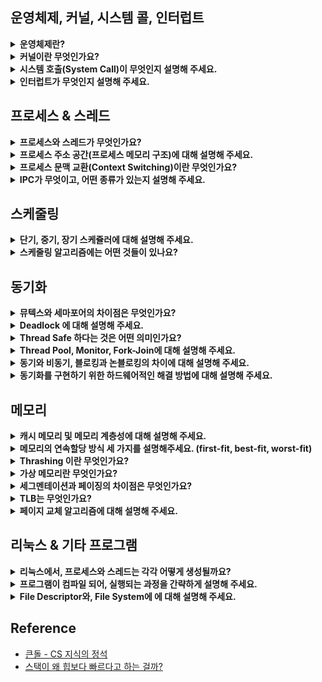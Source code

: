 <!--
<details>
  <summary><b></b></summary>

  ---
  
  <details>
    <summary></summary>
  </details>

  ---
</details>
-->

## 운영체제, 커널, 시스템 콜, 인터럽트

<details>
  <summary><b>운영체제란?</b></summary>

  - 사용자에게 편리한 인터페이스 환경을 제공하고 컴퓨터 시스템의 자원을 효율적으로 관리하는 일종의 소프트웨어입니다.
  - 예를 들어, 관리자 역할을 하는 운영체제의 커널이 프로그램을 메모리에 올려 프로세스로 만들면 일꾼인 CPU가 이를 처리합니다.

  - 정리
    - 운영체제 : HW, SW를 관리하는 일꾼
      - Driver : HW를 제어하기 위한 SW
    - 컴퓨터 : CPU, 메모리 등으로 이루어진 컴퓨터
      - CPU : 인터럽트에 의해 메모리에 존재하는 명령어를 해석해 실행하는 일꾼
      - DMA 컨트롤러 : CPU의 일을 보조하는 일꾼. 즉 CPU의 일을 부담해 CPU의 부하를 막아준다.
      - 메모리(RAM) : CPU가 일하는 작업장. 즉 데이터, 상태, 명령어 등을 기록하는 장치이다.
    - 디바이스 컨트롤러 : 컴퓨터와 연결된 I/O 디바이스들의 작은 CPU
      - I/O 요청 : I/O 함수. 예를 들어, DB, File 접근 등에 관한 일
      - 로컬 버퍼 : 디바이스에 달려있는 작은 메모리
  ---

  <details>
    <summary>운영체제가 왜 필요할까요?</summary>

    - 컴퓨터 자원을 보호하기 위해 필요합니다.
      - 사용자가 자원에 직접적으로 접근하는 것을 막음으로써 보호합니다.
      - 운영체제를 통해 자원을 관리하고 접근합니다.
    - 기능 추가 및 성능 향상을 위해 필요합니다.
      - 운영체제가 있으면 다양한 응용 프로그램을 사용할 수 있습니다.
      - 운영체제로 성능 향상을 위해 새로운 기능을 쉽게 추가할 수 습니다.
    - 편리한 인터페이스 환경을 제공받기 위해 필요합니다.
    - 사용 규칙의 역할을 수행하기 위해 필요합니다.
      - 컴퓨터가 발전하면서 여러 작업을 동시에 할 수 있는 컴퓨팅 환경이 조성되어 사용 규칙이 필요해졌습니다.
  </details>  
  <details>
    <summary>운영체제의 역할이 무엇인가요?</summary>

    - 자원 관리 : 효율성
      - 여러 응용 프로그램이 자원을 요청하면 적절한 순서로 배분하고 회수하여 자원을 효율적으로 관리합니다.
      - 예시
        - 리소스 관리
        - I/O 시스템 관리
        - CPU 관리) 스레드에 CPU를 시분할로 할당합니다.
        - 메모리 관리) 모든 프로세스들은 공평하게 메모리를 할당 받아야 합니다.
    - 자원 보호 : 안정성
      - 사용자 및 응용 프로그램이 CPU, 메모리 등에 대해 직접 접근하는 것을 막습니다.
    - HW 인터페이스 제공 : 확장성
      - 마우스, 키보드 등을 복잡한 과정없이 사용할 수 있도록 합니다.
    - SW 인터페이스 제공 : 편리성
      - OS를 편리하게 사용하기 위해 제공됩니다.
      - Ex) Window GUI 등
  </details>
  <details>
    <summary>운영체제 종류는 무엇이 있을까요?</summary>

    - 운영체제는 앞단에 어떤 인터페이스를 두냐에 따라 GUI, CUI로 나뉠 수 있습니다.

    - GUI (Graphical User Interface)
      - 그래픽을 사용하여 컴퓨터와 상호 작용하는 인터페이스입니다.
      - 즉, 사용자가 전자 장치와 상호 작용할 수 있도록 하는 사용자 인터페이스의 한 형태입니다.
      - 단순 명령어 창이 아닌 아이콘을 마우스로 클릭하는 등의 단순한 동작으로 컴퓨터와 상호 작용할 수 있도록 해줍니다.
      - Ex) windowOS, macOS 등의 현대의 OS
    - CUI (Character Use Interface)
      - 사용자가 키보드만을 사용하여 문자를 기반으로 컴퓨터와 상호 작용하는 인터페이스입니다.
      - 즉, 그래픽이 아닌 명령어로 처리하는 인터페이스입니다.
      - Ex) MS-DOS (1994년 단종), chatGPT도 CUI라 할 수 있습니다.
  </details>

  ---
</details>
  
<details>
  <summary><b>커널이란 무엇인가요?</b></summary>

  - 운영체제의 핵심 부분이자 시스템 콜 인터페이스를 제공합니다.
  - 예를 들어, 보안, 메모리, 프로세스, 파일 시스템, I/O 디바이스, I/O 요청 관리 등 운영체제의 중추적인 역할을 합니다.

  ---

  <details>
    <summary>커널의 역할은 무엇이 있을까요?</summary>

    - OS의 역할은 OS의 커널이 담당합니다. 즉, OS 역할이 커널 역할이라 할 수 있습니다.
      - CPU 스케줄링 및 프로세스 관리 : CPU를 어떤 프로세스 할당할 지, 혹은 프로세스 생성/삭제/자원 할당/반환을 관리합니다.
      - 메모리 관리 : 한정된 메모리를 어떤 프로세스에 얼만큼 할당할 지 관리합니다.
      - 디스크 파일 관리 : 디스크 파일을 어떤 방법으로 보관할 지 관리합니다.
      - I/O 디바이스 관리 : 마우스, 키보드 등과 같은 I/O 디바이스들과 컴퓨터 간에 데이터를 주고 받는 것을 관리합니다.
  </details>
  <details>
    <summary>커널 함수란?</summary>

    - 커널 내부에 있는 여러 함수들을 뜻하는 것으로 네이티브 함수를 말합니다.
    - 이 커널 함수들은 System Call(호출)을 통해 사용자 프로그램이 커널 함수를 호출할 수 있습니다. 
    - 예를 들어, 프로세스를 종료하는 kill() 함수를 호출 시, 시스템 콜을 거쳐 커널 함수가 호출되고 프로세스가 종료됩니다.
    - 이처럼, 커널 함수는 운영 체제의 안정성과 기능에 큰 영향을 미칩니다.
  </details>
  <details>
    <summary>커널 유형은 무엇이 있을까요?</summary>

    - 단일형 구조 커널(모놀리식)
      - 초창기 OS 구조로 기능들이 단일의 모듈로 구성되어 있습니다.
      - 즉, 모든 시스템 서비스를 하나의 큰 프로세스 내에서 실행합니다.
      - Ex) MS-DOS, VMS, 초기 UNIX
      - 장점
        - 모듈 간의 통신 비용이 줄어 효율적인 운영이 가능합니다.
      - 단점
        - 버그나 오류를 처리하기 어렵습니다.
        - 기능 간 상호 의존성이 높아 작은 결함이 시스템 전체로 확산될 수 있습니다.
        - 수정이 어려워 이식성이 낮습니다.
        - 현대의 OS는 크고 복잡해 단일형으로 구현하기 어렵습니다.
    - 계층형 구조 커널
      - 단일형 구조 커널의 발전된 형태로 비슷한 기능의 모듈을 하나의 계층으로 묶어 계층 간의 통신을 통해 OS를 구현한 커널입니다.
      - 장점
        - 버그나 오류가 생길 경우 해당 계층만 수정하면 되기 때문에, 디버깅이 쉽습니다.
        - Window를 비롯한 현대 OS는 이 구조로 구현되어 있습니다.
    - 마이크로 구조 커널
      - 계층형 구조의 접근 방식과 반대로 개발된 커널로 가장 기본적인 기능만 제공합니다.
      - 즉, 최소한의 기능만을 제공하며 대부분 서비스가 사용자 영역에 구현되어 있으며, 
        각 모듈 간의 정보 교환은 프로세스 간 통신을 통해 이루어집니다.
      - 장점
        - 각 모듈이 독립적으로 작동하기 때문에, 하나의 모듈에 문제가 있어도 전체 OS가 멈추지 않습니다.
        - 커널이 가벼워 CPU 용량이 작은 시스템에도 적용이 가능합니다.
  </details> 
  
  ---
</details>
<details>
  <summary><b>시스템 호출(System Call)이 무엇인지 설명해 주세요.</b></summary>

  - 시스템 콜은 OS가 커널에 접근하기 위한 인터페이스입니다.
  - 예를 들어, 사용자 프로그램이 OS의 서비스를 받기 위해 커널 함수를 호출할 때, 시스템 콜을 거쳐 호출하도록 설계되어 있습니다.
    - 시스템 콜은 커널 영역의 기능을 사용자 모드가 사용 가능하게 해줍니다.
    - 프로세스가 하드웨어에 접근해서 필요한 기능을 할 수 있게 해줍니다.
    - Ex) 프로세스 관리(생성/삭제 등), 파일 관리, 디바이스 관리, 시간/날짜 관련 시스템, 프로세스 간 통신 등을 위해 시스템 콜을 거쳐 커널 함수 호출
  - 즉, OS는 다양한 서비스들을 수행하기 위해 하드웨어를 직접 관리하고 응용 프로그램은 OS가 제공하는 인터페이스인 시스템 콜을 통해서만 자원을 사용할 수 있습니다.
  
  ---

  <details>
    <summary>우리가 사용하는 시스템 콜의 예시를 들어주세요. </summary>
    
    - 'open', 'close' : 파일을 열거나 닫는 시스템 콜입니다.
    - 'fork', 'exit' : 프로세스를 생성하거나 종료하는 시스템 콜입니다.
    - 'malloc', 'free' : 메모리를 할당하거나 해제하는 시스템 콜입니다.
  </details> 
  <details>
    <summary>시스템 콜의 장점은 ?</summary>

    - 유저 프로그램이 복잡한 파일 시스템, 프로세스 관리 등의 내부 동작을 몰라도 됩니다.
      - 시스템 콜은 하나의 추상화 계층이기 때문에, 네트워크 통신이나, DB와 같은 낮은 단계의 영역 처리에 대한 부분을 많이 신경쓰지 않고 프로그램을 구현할 수 있습니다.
      - 즉, 유저 프로그램은 시스템 콜을 기반으로 커널과 분리 됩니다.
    - 운영체제의 관리 하에 프로그램이 운영되므로 시스템의 안정성과 보안이 강화됩니다.
      - 예를 들어, 공격자가 만든 카메라 앱 프로그램이 아무런 제약 없이 접근 가능할 때, 카메라에 관련한 메모리 등이 오염되어 의도와는 상관없이 사생활이 노출될 수 있습니다.
      - 반면, 시스템 콜은 유저 모드에서 시스템 콜로만 커널 모드에 진입할 수 있는 단 하나의 통로를 만들었기 때문에, 컴퓨터 자원에 대한 직접적인 접근을 차단하여 보호할 수 있습니다.
  </details> 
  <details>
    <summary>시스템 콜이, 운영체제에서 어떤 과정으로 실행되는지 설명해 주세요. </summary>

    1. 사용자 프로세스가 시스템 콜을 호출하면, trap이 걸리면서 mode bit 값이 1에서 0으로 바뀝니다. 즉, 유저모드에서 커널모드가 됩니다.
    2. 이때, 커널은 내부적으로 시스템 콜을 구분하기 위해 기능별로 고유 번호를 할당하고 해당 번호에 제어 루틴의 정의하고 있기 때문에,
       커널은 요청받은 시스템 콜에 대응하는 고유 번호를 확인하고 그에 맞는 서비스 루틴을 호출합니다.
    3. 작업 완료 후 다시 사용자 모드로 전환됩니다. 즉, mode bit도 0에서 1로 바뀝니다.
  </details>  
  <details>
    <summary>운영체제의 Dual Mode에 대해 설명해 주세요.</summary>
  
    - 시스템 콜이 작동될 때 `mode bit`를 참고해서 유저 모드와 커널 모드를 구분하는 것을 말합니다. 이때, mode bit는 1 또는 0을 가지는 플래그 변수입니다.
      - 유저 모드(mode bit 1) : 유저가 접근할 수 있는 영역을 제한적으로 둬서 컴퓨터 자원에 함수로 침범하지 못하는 모드입니다.
      - 커널 모드(mode bit 0) : 모든 컴퓨터 자원에 접근할 수 있는 모드입니다.  
  </details> 
  <details>
    <summary>왜 유저모드와 커널모드를 구분해는 이유가 무엇일까요?</summary>

    - 시스템을 보호하기 위해 구분합니다. 즉, 의도치 않거나 악의적으로 호출을 막아 시스템 내부 데이터를 보호하기 위해 구분합니다.
  </details>  
  <details>
    <summary>서로 다른 시스템 콜을 어떻게 구분할 수 있을까요? (답변 미작성)</summary>
  </details>  

  ---
</details>

<details>
  <summary><b>인터럽트가 무엇인지 설명해 주세요.</b></summary>

  - 인터럽트는 프로그램 실행 도중에 예기치 않은 상황이나 급한 작업이 발생할 경우, <br/>
    현재 실행 중인 작업을 일시 중단 후, 발생된 상황을 우선처리한 후 실행 중이던 작업으로 복귀해 계속 처리하는 것을 말합니다.
  - 즉, 현재 실행 중인 작업을 즉시 중단하고 발생한 상황에 대한 우선처리가 필요함을 CPU에 알리는 것입니다.

  ---

  <details>
    <summary>인터럽트가 왜 필요할까요?</summary>

    - 대부분의 컴퓨터는 한 개의 CPU를 사용하므로 한 순간에는 하나의 일 밖에 처리할 수 없습니다.
    - 때문에, 어떤 일을 처리하는 도중 우선 순위가 급한 일을 처리할 필요가 있을 때, 대처하기 위해 필요합니다.
  </details>
  <details>
    <summary>트랩(Trap)이란?</summary>

    - 트랩은 SW 인터럽트를 말합니다. 
      - HW/SW 인터럽트가 아닌 외부/내부 인터럽트로 보는 경우도 있는데, 이때는 내부 인터럽트가 트랩입니다.
      - SW 인터럽트는 비자발적 Exception과 자발적인 System Call로 나뉩니다.
        - Exception(비자발적, 동기적 인터럽트) : 오버플로, 언더플로, I/O 장치에 의한 인터럽트, 0으로 나눗셈한 경우 등
        - System Call(자발적) : 프로그램이 커널 함수를 호출하는 경우              
  </details>
  <details>
    <summary>인터럽트 핸들러 함수(ISR; Interrupt Service Routine)란?</summary>

    - 인터럽트 발생 시, 이를 핸들링하기 위함 함수를 말합니다.
    - 이는 리눅스에서 `request_irq()`를 통해 인터럽트 핸들러 함수로 등록할 수 있습니다.
  </details>
  <details>
    <summary>인터럽트는 어떻게 처리하나요?</summary>

    1. CPU가 메모리에 있는 명령어를 순차적으로 실행하다가, 중간에 HW 혹은 SW 이벤트에 의해 인터럽트 요청 시, CPU가 현재 실행 중인 프로세스를 중단하고 PCB에 해당 작업 상태를 저장합니다.
    2. Interrupt Vector로 점프 후 이를 참조해 ISR(Intterrupt Handler) 주소 값을 찾아 이동 후 ISR을 수행해 특정 명령어를 실행합니다.
    3. 이후 인터럽트 서비스 완료 후 상태 복구 명령어가 실행되어 저장해둔 PCB 등을 복원하고 CPU는 다시 메모리에 있는 명령어를 순차적으로 실행합니다.
       이때, 이전에 실행 중이던 프로그램이 실행될 수도 있지만, Ready Queue의 가장 앞에 있던 프로그램이 다시 올라갈 수도 있습니다.
      
    - PCB(Process Control Block) : 수행 중이던 PC, 메모리 주소, 레지스터, HW 상태 등이 저장됩니다.
    - PC(Program Counter) : 다음에 실행할 명령어의 주소
    - Interrupt Vector : 인터럽트 유발한 장치를 위한 ISR의 주소 배열. 즉, 인터럽트 핸들러 함수가 모여 있는 곳.
    - ISR(Interrupt Handler Function) : 해당 인터럽트를 처리하기 위한 코드 집합. 즉, 인터럽트를 핸들링하기 위한 함수
      - 만약, ISR을 수행할 때, 우선순위가 더 높은 인터럽트 발생 시, 재귀적으로 과정을 수행합니다.
      - ISR 내에서는 다른 인터럽트가 발생하지 않도록 인터럽트 플래그를 사용해 중첩된 인터럽트를 방지합니다.
    - Context : 프로세스와 관련된 정보의 집합
      - CPU Register Context : CPU(프로세서) 내부에 위치
      - Code & Data, Stack, PCB : 메모리에 위치.
  </details>  
  <details>
    <summary>Polling 방식에 대해 설명해 주세요.</summary>
    
    - 폴링은 특정 주기를 갖고 해당 주기마다 처리를 위한 시그널이 들어왔는지 체크합니다.
      따라서 커널과 같은 인터럽트 핸들러가 필요하지 않습니다.
    - 단, 시스템 리소스를 많이 소비하기 때문에 구현 시, 시스템의 성능 저하 원인이 되기도 합니다.
      따라서 오늘날의 다양한 프로세스를 처리하기에는 적합하지 않습니다.

    - 인터럽트
      - CPU가 아닌 주변의 I/O 장치가 대신 I/O 해주는 방식입니다.
        때문에 데이터의 I/O 이루어지는 동안 CPU는 다른 작업을 할 수 있습니다.
      - CPU의 작업과 저장장치의 데이터 이동을 독립적으로 운영할 수 있어서 시스템 효율을 높입니다.
      - 현대 운영체제는 인터럽트 기반의 시스템을 사용합니다.
  </details>  
  <details>
    <summary>HW / SW 인터럽트에 대해 설명해 주세요.</summary>

    - 안터럽트에는 HW 인터럽트와 SW 인터럽트가 있고 SW 인터럽트는 비자발적인 예외와 자발적인 System Call로 나뉩니다.

     - HW 인터럽트 (=외부 인터럽트)
       - 일반적으로 하드웨어에서 발생하는 인터럽트를 말합니다.
       - Ex) 전원의 이상, CPU의 기능, 기계의 착오, 마우스/키보드 동작, I/O 디바이스의 데이터 전송 등
     - SW 인터럽트 (=내부 인터럽트, Trap)
       - 프로그램 내부에서 발생하는 것을 말합니다.
       - 프로세스 오류/종료/시작 등을 기반으로 프로세스에서 발생하는 인터럽트를 말합니다.
       - HW 인터럽트보다 우선순위가 높습니다.
       - Ex) 잘못된 명령, 잘못된 데이터 사용 등
  </details>
  <details>
    <summary>외부 / 내부 인터럽트에 대해 설명해 주세요.</summary>
    
    - 외부 인터럽트 (=HW 인터럽트)
      - 전원 이상 인터럽트 : 정전 발생 혹은 파워에 이상 발생
      - 기계 착오 인터럽트 : CPU에 문제 발생
      - 외부 신호 인터럽트
        - `타이어에 의한 인터럽트`로 CPU 스케줄링으로 Time Sharing(시분할) 방식의 Preemptive(선점적) 스케줄링을 
          선택할 수 있는데, 여기서 자원이 할당된 시간이 다 끝난 경우 해당 프로세스를 중단해야 합니다. (Context Switching)
        - 키보드로 인터럽트 키를 누르는 경우입니다. (Crtl + Alt + Delete)
        - 외부 장치로부터 인터럽트 요청이 오는 경우가 있습니다,
      - I/O 인터럽트
        - I/O 장치가 데이터 전송을 요구하거나 전송이 끝나 다음 동작이 수행되어야 할 경우
        - I/O 데이터에 이상이 있는 경우
    - 내부 인터럽트 (=SW 인터럽트, 프로그램 검사 인터럽트, Trap)
      - 잘못된 명령이나 잘못된 데이터를 사용할 때 발생합니다.
      - Division By Zero
      - 오버플로우 / 언더플로우
      - 기타 프로그램 Exception  
  </details>
  <details>
    <summary>동시에 두 개 이상의 인터럽트가 발생하면, 어떻게 처리해야 하나요?</summary>

    - 운영체제에서 사용되는 인터럽트 처리 메커니즘에 따라 정확한 동작이 달라질 수 있지만 주로 아래와 같이 동작합니다.
      - 인터럽트 우선순위 할당 : 가장 높은 우선순위를 가진 인터럽트를 처리합니다.
      - 인터럽트 마스킹 : 인터럽트 처리 중 다른 인터럽트를 일시적으로 비활성화하여 우선순위를 선점하지 못하도록 방지할 수 있습니다.
      - 인터럽트 큐, 버터 : 받은 순서대로 대기 중인 인터럽트를 처리하고 처리 순서를 관리합니다.
  </details>

  ---
</details>
  
## 프로세스 & 스레드

<details>
  <summary><b>프로세스와 스레드가 무엇인가요?</b></summary>

  - 프로세스
    - 컴퓨터의 메모리에 올라가 실행 중인 프로그램을 의미합니다.
    - 즉, 프로그램이 메모리에 올라가면 프로세스가 되는 인스턴스화가 일어나고 이후 OS의 CPU 스케줄링에 따라 CPU가 프로세스를 실행합니다.
  - 스레드
    - 스레드는 프로세스 내 작업의 실행 흐름 단위입니다. 즉, 프로세스의 실행 가능한 가장 작은 단위입니다.
    - 즉, 프로세스는 여러 스레드를 가질 수 있습니다.
  
  ---

  <details>
    <summary>프로그램과 프로세스, 스레드의 차이에 대해 설명해 주세요.</summary>

    - 프로세스
      - 각 프로세스는 OS로부터 필요한 자원을 할당 받습니다.
      - 각 프로세스는 독립적으로 Code/Text, Data, Stack, Heap 영역을 관리합니다.
      - 독립적으로 관리하기 때문에, 동기화 문제 등은 발생하지 않지만, 다른 프로세스의 자원에 접근하기 위해 프로세스간 통신(IPC)을 사용해야 합니다.
    - 스레드
      - 각 스레드는 프로세스가 할당받는 자원을 이용합니다.
      - 각 스레드는 Code/Text, Data, Heap 영역을 공유하고 Stack 영역만 독립적으로 관리합니다.
      - 각 스레드는 메모리를 공유하지만, 이로 인해 동기화, 데드락 등의 문제가 발생할 수 있습니다.
  </details> 
  <details>
    <summary>PCB(Process Control Block)가 무엇인가요?</summary>

    - CPU가 프로세스를 실행할 때 필요한 중요 정보들을 보관하는 자료구조입니다. 즉, 프로세스에 대한 메타데이터를 저장하는 블록입니다.
    - 모든 프로세스는 고유한 PCB를 갖는데, 프로세스 생성 시 PCB도 함께 생성되고 프로세스 완료 시, PCB도 함께 삭제됩니다.

  </details>
  <details>
    <summary>그렇다면, 스레드는 PCB를 갖고 있을까요?</summary>

    - 스레드는 프로세스 내부에 있으므로 PCB를 가지지 않고 TCB를 가집니다.
  </details> 
  <details>
    <summary>프로세스 상태에 대해 설명해주세요.</summary>

    - Create/New (생성 상태)
      - 프로세스가 생성된 상태를 의미합니다.
      - 이때, 프로세스를 생성하기 위한 여러 작업(Ex: PCB 생성)과 장기 스케줄러 승인 등의 과정을 밟습니다.
      - Ex) `fork()`, `exec()`
    - Ready (대기 상태)
      - 생성된 프로세스가 CPU 스케줄러로부터 CPU 소유권을 얻을 때까지 대기하는 상태입니다.
      - CPU가 하나인 경우 컴퓨터는 한 번에 하나의 프로세스만 실행할 수 있어서 대기하는 상태입니다.
      - 실제로 CPU 자원을 어떤 프로세스에게 줄 지에 대한 알고리즘도 다양합니다. (Dispatch)
    - Ready Suspended (대기 중단 상태)
      - 메모리 부족으로 일시 중단된 상태입니다.
      - 즉, Ready Queue가 꽉찬 상태입니다.
    - Running (실행 상태)
      - 프로세스가 CPU를 얻어 실제 작업을 수행하는 상태입니다.
      - 즉, CPU 소유권을 얻고 메모리를 할당받아 수행 중인 상태로 `CPU Burst`가 일어났다고 합니다.
    - Wait/Blocked (중단 상태)
      - 어떤 이벤트가 발생한 후 프로세스가 중단된 상태입니다.
      - 이는 작업의 효율성을 위해 OS에 추가된 상태로 CPU가 주어져도 당장 작업을 수행할 수 없는 상태입니다.
      - 예를 들어, 프린트 인쇄 버튼으로 인한 I/O 요청 인터럽트가 발생한 경우가 있습니다. 
        즉, 실행 상태의 프로세스가 I/O을 요구한 경우입니다.
    - Blocked Suspended (일시 중단 상태)
      - 중단 상태에서 프로세스가 실행되려고 했는데, 또 다시 메모리 부족으로 일시 중단된 상태를 말합니다.
    - Terminated/Exit (완료 상태)
      - 프로세스가 작업을 마친 후 해당 프로세스에 대한 자원을 반납하고 PCB가 삭제되는 상태를 말합니다.
      - 종료는 자연스럽게 종료되는 상황도 있지만, 부모 프로세스가 자식 프로세스를 강제적으로 종료시켜 비자발적 종료되는 경우(Abort)도 있습니다. 
  </details>
  <details>
    <summary>PCB 구조에 대해 설명해주세요.</summary>

    - 프로세스 상태 : New, Ready, Running, Wait, Terminated 등
    - 프로세스 구분자 (PID) : 각 프로세스의 고유 식별 변호
    - 프로그램 카운터 (PC) : 다음에 실행될 명령어의 위치 값. 예를 들어, Context Switching을 할 때, 어디부터 다시 실행해야하는 지 알려줍니다.
    - 각종 레지스터 정보 : 레지스터 관련 정보로 이전 작업 결과물에 대한 정보
    - 메모리 관리 정보 : 프로세스가 어디 메모리에 올라와 있는지에 대한 정보
    - 프로세스 우선순위 : 프로세스 간 중요도 및 실행 순위
    - 프로세스 권한 : 컴퓨터 자원 또는 I/O 디바이스 권한 정보
    - CPU 스케줄링 정보 : CPU 스케줄러에 의한 중단 시간 등
    - 계정 정보 : 프로세스 실행에 사용된 CPU 사용량 및 실행 유저
    - I/O 상태 정보 : 프로세스에 할당된 I/O 디바이스 목록
  </details>
  
  ---
</details>
<details>
  <summary><b>프로세스 주소 공간(프로세스 메모리 구조)에 대해 설명해 주세요.</b></summary>

  - 실행 중인 각 프로세스에 할당된 메모리 공간을 의미하는 것으로 각각 고유한 주소 공간을 가집니다.
  - OS는 프로세스에 위에서부터 Stack, Heap, Data, Code/Text 영역으로 메모리를 할당합니다.
  - 반면, 스레드 같은 경우엔 프로세스 내에서 독립된 Stack 영역을 할당받고 나머지 영역은 공유합니다. <br/>
    때문에, Data 영역에 있는 자원인 공유 데이터는 동시에 여러 스레드가 접근할 수 있어서 동기화가 필요합니다.

  ---

  <details>
    <summary>프로세스의 각 영역을 설명해주세요.</summary>

    - Stack 영역
      - 지역 변수, 함수 호출 정보(Ex: 매개변수)가 저장되는 영역입니다.
      - 이 영역은 일반적으로 컴파일 시, 크기가 결정됩니다. 즉, 정적으로 결정됩니다.
      - 단, 함수가 함수를 호출하는 등의 경우에 따라 런타임 시에 크기가 결정되기도 합니다. 즉, 동적으로 결정되기도 합니다.
      - 예를 들어, 이곳은 함수가 호출될 때마다 호출될 때의 환경 등의 정보가 계속해서 저장됩니다.
      - 또한 재귀 함수가 호출된다고 했을 때, 새로운 Stack 프레임이 매번 사용되어 함수 내의 변수 집합이 다른 인스턴스 변수를 방해하지 않습니다.
    - Heap 영역
      - 동적 할당을 통해 생성된 변수나 객체가 저장되는 영역입니다.
      - 즉, 동적 할당 시 사용되며 런타임 시, 크기가 결정됩니다.
      - 이곳은 malloc(), free() 함수를 통해 관리할 수 있습니다.
    - Data 영역 (Data & BSS)
      - 전역 변수, 정적 변수가 저장되는 영역입니다.
      - 이 영역은 Data와 BSS 영역으로 정적 할당에 관한 부분을 담당합니다.
      - 즉, 정적인 특징을 갖는 프로그램이 종료되면 사라지는 변수들이 관리되는 영역입니다.
      - BSS : 초기화되지 않은 변수들이 0으로 초기화되어 저장되는 곳입니다.
      - Data : 0이 아닌 특정 값으로 할당된 변수들이 저장되는 곳입니다.
    - Code 영역 (Text 영역)
      - 프로그램 명령어가 저장되는 영역입니다.
      - 즉, 프로그램에 내장된 소스 코드가 관리되는 영역으로 정적입니다.
      - 이는 수정 불가능한 기계어로 저장됩니다.
  </details>
  <details>
    <summary>다음과 같이 공간을 분할하는 이유가 있을까요?</summary>

    - 결론 : 각 역할을 분배하고 필요에 따라 데이터를 공유하여 메모리 사용량을 줄이기 위함이라 생각합니다.
    
    - 스택 영역 분리 이유
      - LIFO(후입선출) 구조를 이용해 함수 호출과 지역변수 관리가 쉽도록 설계되어 빠른 호출과 반환 작업이 가능합니다.
      - 구조화된 형태와 고정된 할당 패턴은 메모리 조각화와 할당 관련 문제를 예방하는 데 도움됩니다.
      - 스택은 작고 메모리 엑세스 패턴이 예측 가능하기 때문에, 캐시에 저장해두고 쓰기 좋습니다.
        즉 스택에 저장된 데이터는 프로세서의 캐시에 더 자주 존재하므로 메모리 엑세스 시간이 더 빠릅니다.
    - 힙 영역 분리 이유
      - 한 번의 함수 호출 범위를 넘어 지속되어야 하는 경우 동적 수명을 갖는 데이터를 관리하기 위해 필요합니다.
      - 힙을 사용하면 데이터를 구조화되지 않은 방식으로 할당/해제할 수 있으므로 다양한 크기의 데이터 구조를 관리하는 데, 유연성을 제공합니다.
    - 코드/텍스트 영역 분리 이유
      - 같은 프로그램에선 모두 같은 내용이기 때문에, 따로 관리하여 공유합니다.
      - 기계어만 들어있기 때문에, 다른 영역과 분리하는게 당연하다고 생각합니다.
    - 스택 영역과 데이터 영역 분리 이유
      - 스택 구조의 특성과 전역변수의 활용성을 위해 분리되었다고 생각합니다.
      - 스택 영역은 함수의 흐름을 관리하지만, 데이터 영역은 전역 변수와 Static 변수를 관리합니다.
      - 또한 각 스레드는 독립된 Stack 영역을 갖지만 Data 영역은 공유합니다. 즉, 각 스레드가 동일한 Data 공유함으로써 메모리를 절약할 수 있습니다.
  </details> 
  <details>
    <summary>정적 할당과 동적할당에 대해 설명해주세요.</summary>

    - 정적 할당
      - 정적 할당은 컴파일 단계에서 메모리가 할당되는 것을 말합니다.
      - 보통 정적 할당은 Data 영역의 Data/BSS와 Code/Text 영역으로 나뉘어집니다.
    - 동적 할당
      - 동적 할당은 런타임 단계에서 메모리가 할당되는 것을 말합니다.
      - 보통 동적 할당은 Stack 영역과 Heap 영역으로 나뉘어집니다.
  </details>
  <details>
    <summary>초기화 하지 않은 변수들은 어디에 저장될까요?</summary>

    - 데이터 영역의 BSS 영역에 저장됩니다.
  </details> 
  <details>
    <summary>Stack과 Heap 영역 중 접근 속도가 더 빠른 공간은 어디일까요?</summary>

    - 접근 속도가 더 빠른 공간은 일반적으로 Stack 영역입니다.
    - 스택은 메모리 상에 연속적으로 배치되어 CPU 캐시의 지역성을 잘 활용할 수 있기 때문입니다.
    - 반면 힙은 메모리 블록들이 흩어져 있을 수 있어 단편화 문제가 발생하고 이는 메모리 관리에 추가적인 오버헤드가 발생합니다.
  </details> 
  <details>
    <summary>스택과 힙영역의 크기는 언제 결정되고 이 영역을 개발자가 아닌 사용자가 이 공간의 크기를 수정할 수 있나요?</summary>

    - 스택과 힙 영역의 크기는 런타임에 결정됩니다. 즉, 실행 중 동적으로 크기가 필요에 따라 변합니다.
    - 때문에, 프로그램 개발자가 아닌 사용자가 이 공간의 크기를 수정하는 것은 어렵다고 생각합니다.
  </details>  
  <details>
    <summary>"스택"영역과 "힙"영역은 정말 자료구조의 스택/힙과 연관이 있을까요?</summary>

    - 결론 : stack 둘 모두 push/pop이 일어나고 heap 메모리를 관리하기 때문에, 실제로 관련이 있다고 생각합니다.

    - 자료구조
      - Stack : 후입선출(LIFO) 원칙을 따르는 데이터 구조로 Push/Pop이 주요 작업입니다.
      - Heap : 트리와 유사한 구조로 구현되어 있고 삽입/삭제 등의 작업을 지원하며 메모리를 효율적으로 관리합니다.
    - 운영체제
      - Stack : 함수호출/지역 변수를 관리하는 영역으로 함수 호출 시, 새로운 스택 프레임에서 Push 되고 반환 시, Pop 됩니다. 
      - Heap : 동적 할당에 사용되는 메모리 영역을 의미하고 malloc(), new 등과 같은 명령어를 사용해 런타임에 메모리를 요청합니다.
  </details> 
  <details>
    <summary>Stack과 Heap의 크기는 매우 크다고 할 수 있을까요? (답변 미작성)</summary>
  </details> 
  
  ---
</details>

<details>
  <summary><b>프로세스 문맥 교환(Context Switching)이란 무엇인가요?</b></summary>

  - PCB를 기반으로 프로세스의 상태를 저장하고 다시 복원시키는 과정을 말합니다.
  - 즉, **PCB를 교환하는 과정**으로 한 프로세스에 할당된 시간이 끝나거나 프로세스가 종료되거나 인터럽트에 의해 발생합니다.
  - Ex) 할당 시간을 전부 사용한 Timeout, I/O 요청에 의한 시스템 콜 등등

  ---

  <details>
    <summary>많은 프로세스가 동시에 실행되는 것처럼 보이는 이유는 무엇일까요?</summary>

    - 싱글 코어 기준
      - 컴퓨터는 많은 프로그램을 동시에 실행되는 것처럼 보이지만, 사실 특정 시점에 실행되는 프로세스는 단 1개입니다.
      - 이는 프로세스들간에 컨텍스트 스위칭에 매우 빠르게 실행되어 동시에 실행되는 것처럼 보이는 것입니다.
    - 멀티 코어 기준
      - 현대 컴퓨터는 멀티 코어 CPU를 가지기 때문에, 특정 시점에 단 1개의 프로세스는 틀린말입니다.
  </details>
  <details>
    <summary>프로세스와 스레드는 컨텍스트 스위칭이 발생했을 때 어떤 차이가 있을까요?</summary>

    - 공통점
      - 모두 커널모드에서 실행되며 CPU의 레지스터 상태를 교체합니다.
    - 프로세스
      - 가상 메모리 주소 관련 처리를 추가로 수행합니다. 즉, MMU, TLB를 관리해야 합니다.
      - 따라서 프로세스에 맞는 Page Table을 교체하고 TLB을 완전히 비워주는 작업을 실행합니다.
    - 스레드
      - 스택 영역을 제외한 모든 영역들을 공유하기 때문에, 프로세스의 컨텍스트 스위칭에 비해 비용이 더 적고 시간도 더 적게 걸립니다.
  </details>
  <details>
    <summary>컨텍스트 스위칭은 언제 일어날까요?</summary>

    - 주어진 Time Slice(Time Quantum)을 다 사용했을 때, I/O 작업을 해야할 때, 다른 리소스를 기다려야 할 때, 인터럽트 등이 있습니다.
  </details>
  <details>
    <summary>Context Switching(문맥 교환) 시에는 어떤 일들이 일어나나요?</summary>

    - PCB에 현재 수행 중인 프로세스/스레드 상태를 저장하고 새로운 프로세스의 PCB를 불러옵니다.
  </details>
  <details>
    <summary>Context Switching(문맥 교환) 흐름을 알려주세요.</summary>

    1. 특정 프로세스가 실행하다가 인터럽트가 발생하여 CPU 자원 할당을 취소합니다.
    2. 현재까지 작업했던 내용을 PCB에 저장합니다.
    3. 다음으로 실행시킬 프로세스가 CPU 할당을 받고 새로운 PCB를 생성 혹은 불러와 작업을 시작합니다.
    4. 1과 3과정을 반복하다가 작업 완료 시, 완료된 프로세스의 PCB도 함께 삭제됩니다.
  </details>
  <details>
    <summary>A 프로세스에서 인터럽트 혹은 시스템 콜로 인해 유저모드에서 커널모드로 넘어간 뒤, 다시 A로 돌아온 경우도 컨텍스트 스위칭인가요?</summary>

    - 특정 프로세스에서 다시 해당 프로세스로 복귀한다면 이는 Context Switching이라 할 수 없습니다.
    - 즉, 서로 다른 프로세스여야 합니다.
  </details>
  <details>
    <summary>컨텍스트 스위칭이 발생할 때, 기존의 프로세스 정보는 커널스택에 어떠한 형식으로 저장되나요? (답변 미작성)</summary>
  </details>

  ---
</details>
<details>
  <summary><b>IPC가 무엇이고, 어떤 종류가 있는지 설명해 주세요.</b></summary>

  ---

  - IPC(Inter-Process Communication)의 Shared-Memory 기법은 프로세스 주소공간의 어디에 들어가고 그 이유는?
  - Shared Memory가 무엇이며, 사용할 때 유의해야 할 점에 대해 설명해 주세요.
  - 메시지 큐는 단방향이라고 할 수 있나요?

  ---
</details>

## 스케줄링

<details>
  <summary><b>단기, 중기, 장기 스케쥴러에 대해 설명해 주세요.</b></summary>

  ---

  - 현대 OS에는 단기, 중기, 장기 스케쥴러를 모두 사용하고 있나요?
  - 프로세스의 스케쥴링 상태에 대해 설명해 주세요.
  - preemptive/non-preemptive 에서 존재할 수 없는 상태가 있을까요?
  - Memory가 부족할 경우, Process는 어떠한 상태로 변화할까요?

  ---
</details>

<details>
  <summary><b>스케줄링 알고리즘에는 어떤 것들이 있나요?</b></summary>

  ---

  - RR을 사용할 때, Time Slice에 따른 trade-off를 설명해 주세요.
  - 싱글 스레드 CPU 에서 상시로 돌아가야 하는 프로세스가 있다면, 어떤 스케쥴링 알고리즘을 사용하는 것이 좋을까요? 또 왜 그럴까요?
  - 동시성과 병렬성의 차이에 대해 설명해 주세요.
  - 타 스케쥴러와 비교하여, Multi-level Feedback Queue는 어떤 문제점들을 해결한다고 볼 수 있을까요?
  - FIFO 스케쥴러는 정말 쓸모가 없는 친구일까요? 어떤 시나리오에 사용하면 좋을까요? 
  - 우리는 스케줄링 알고리즘을 "프로세스" 스케줄링 알고리즘이라고 부릅니다. 스레드는 다른 방식으로 스케줄링을 하나요?
  - 유저 스레드와 커널 스레드의 스케쥴링 알고리즘은 똑같을까요?

  ---
</details>

## 동기화

<details>
  <summary><b>뮤텍스와 세마포어의 차이점은 무엇인가요?</b></summary>

  - 이진 세마포어와 뮤텍스의 차이에 대해 설명해 주세요.
  - Lock을 얻기 위해 대기하는 프로세스들은 Spin Lock 기법을 사용할 수 있습니다. 이 방법의 장단점은 무엇인가요? 단점을 해결할 방법은 없을까요? 
  - 뮤텍스와 세마포어 모두 커널이 관리하기 때문에, Lock을 얻고 방출하는 과정에서 시스템 콜을 호출해야 합니다. 이 방법의 장단점이 있을까요? 단점을 해결할 수 있는 방법은 없을까요?

</details>

<details>
  <summary><b>Deadlock 에 대해 설명해 주세요.</b></summary>

  - Deadlock 이 동작하기 위한 4가지 조건에 대해 설명해 주세요.
  - 그렇다면 3가지만 충족하면 왜 Deadlock 이 발생하지 않을까요?
  - 어떤 방식으로 예방할 수 있을까요?
  - 왜 현대 OS는 Deadlock을 처리하지 않을까요?
  - Wait Free와 Lock Free를 비교해 주세요.

</details>

<details>
  <summary><b>Thread Safe 하다는 것은 어떤 의미인가요?</b></summary>

  - Thread Safe 를 보장하기 위해 어떤 방법을 사용할 수 있나요?
  - Peterson's Algorithm 이 무엇이며, 한계점에 대해 설명해 주세요.
  - Race Condition 이 무엇인가요?
  - Thread Safe를 구현하기 위해 반드시 락을 사용해야 할까요? 그렇지 않다면, 어떤 다른 방법이 있을까요?

</details>

<details>
  <summary><b>Thread Pool, Monitor, Fork-Join에 대해 설명해 주세요.</b></summary>

  - Thread Pool을 사용한다고 가정하면, 어떤 기준으로 스레드의 수를 결정할 것인가요? 
  - 어떤 데이터를 정렬 하려고 합니다. 어떤 방식의 전략을 사용하는 것이 가장 안전하면서도 좋은 성능을 낼 수 있을까요?

</details>
<details>
  <summary><b>동기와 비동기, 블로킹과 논블로킹의 차이에 대해 설명해 주세요.</b></summary>

  - 그렇다면, 동기이면서 논블로킹이고, 비동기이면서 블로킹인 경우는 의미가 있다고 할 수 있나요?
  - I/O 멀티플렉싱에 대해 설명해 주세요.
  - 논블로킹 I/O를 수행한다고 하면, 그 결과를 어떻게 수신할 수 있나요? 

</details>
<details>
  <summary><b>동기화를 구현하기 위한 하드웨어적인 해결 방법에 대해 설명해 주세요.</b></summary>

  - volatile 키워드는 어떤 의미가 있나요?
  - 싱글코어가 아니라 멀티코어라면, 어떻게 동기화가 이뤄질까요?

</details>

## 메모리

<details>
  <summary><b>캐시 메모리 및 메모리 계층성에 대해 설명해 주세요.</b></summary>

  - 캐시 메모리는 어디에 위치해 있나요?
  - L1, L2 캐시에 대해 설명해 주세요.
  - 캐시에 올라오는 데이터는 어떻게 관리되나요?
  - 캐시간의 동기화는 어떻게 이루어지나요?
  - 캐시 메모리의 Mapping 방식에 대해 설명해 주세요.
  - 캐시의 지역성에 대해 설명해 주세요.
  - 캐시의 지역성을 기반으로, 이차원 배열을 가로/세로로 탐색했을 때의 성능 차이에 대해 설명해 주세요.
  - 캐시의 공간 지역성은 어떻게 구현될 수 있을까요? (힌트: 캐시는 어떤 단위로 저장되고 관리될까요?) 

</details>

<details>
  <summary><b>메모리의 연속할당 방식 세 가지를 설명해주세요. (first-fit, best-fit, worst-fit)</b></summary>

  - worst-fit 은 언제 사용할 수 있을까요?
  - 성능이 가장 좋은 알고리즘은 무엇일까요?

</details>

<details>
  <summary><b>Thrashing 이란 무엇인가요?</b></summary>

  - Thrashing 발생 시, 어떻게 완화할 수 있을까요?

</details>

<details>
  <summary><b>가상 메모리란 무엇인가요?</b></summary>

  - 가상 메모리가 가능한 이유가 무엇일까요?
  - Page Fault가 발생했을 때, 어떻게 처리하는지 설명해 주세요.
  - 페이지 크기에 대한 Trade-Off를 설명해 주세요.
  - 페이지 크기가 커지면, 페이지 폴트가 더 많이 발생한다고 할 수 있나요?
  - 세그멘테이션 방식을 사용하고 있다면, 가상 메모리를 사용할 수 없을까요?


</details>

<details>
  <summary><b>세그멘테이션과 페이징의 차이점은 무엇인가요?</b></summary>

  - 페이지와 프레임의 차이에 대해 설명해 주세요.
  - 내부 단편화와, 외부 단편화에 대해 설명해 주세요.
  - 페이지에서 실제 주소를 어떻게 가져올 수 있는지 설명해 주세요.
  - 어떤 주소공간이 있을 때, 이 공간이 수정 가능한지 확인할 수 있는 방법이 있나요?
  - 32비트에서, 페이지의 크기가 1kb 이라면 페이지 테이블의 최대 크기는 몇 개일까요?
  - 32비트 운영체제는 램을 최대 4G 까지 사용할 수 있습니다. 이 이유를 페이징과 연관 지어서 설명해 주세요.
  - C/C++ 개발을 하게 되면 Segmentation Fault 라는 에러를 접할 수 있을텐데, 이 에러는 세그멘테이션/페이징과 어떤 관계가 있을까요?  

</details>

<details>
  <summary><b>TLB는 무엇인가요?</b></summary>

  - TLB를 쓰면 왜 빨라지나요?
  - MMU가 무엇인가요?
  - TLB와 MMU는 어디에 위치해 있나요?
  - 코어가 여러개라면, TLB는 어떻게 동기화 할 수 있을까요? 
  - TLB 관점에서, Context Switching 발생 시 어떤 변화가 발생하는지 설명해 주세요. 

</details>

<details>
  <summary><b>페이지 교체 알고리즘에 대해 설명해 주세요.</b></summary>

  - LRU 알고리즘은 어떤 특성을 이용한 알고리즘이라고 할 수 있을까요?
  - LRU 알고리즘을 구현한다면, 어떻게 구현할 수 있을까요?
  - LRU 알고리즘의 단점을 설명해 주세요. 이를 해결할 수 있는 대안에 대해서도 설명해 주세요.

</details>

## 리눅스 & 기타 프로그램

<details>
  <summary><b>리눅스에서, 프로세스와 스레드는 각각 어떻게 생성될까요?</b></summary>

  - 프로세스
    - `fork()` 함수를 통해 주소 공간을 그대로 복사하여 자식 프로세스를 생성할 수 있습니다.
    - `exec()` 함수를 통해 해당 자식 프로세스를 다른 작업으로 변경할 수 있습니다.
  - 스레드
    - POSIX의 `pthread_create()`를 통해 생성할 수 있습니다.

  ---

  <details>
    <summary>자식 프로세스가 상태를 알리지 않고 죽거나, 부모 프로세스가 먼저 죽게 되면 어떻게 처리하나요?</summary>

    - 부모 프로세스가 아직 wait()를 호출하지 못한 상태로 자식 프로세스가 죽을 때,
      - 이때 자식 프로세스가 종료되어도, 해당 프로세스의 PCB는 커널 내에 여전히 남아 있지만 더 이상 실행되지 않습니다.
      - 즉, 좀비 프로세스가 됩니다. 이 좀비 프로세스가 쌓이면 결국 자원 낭비를 야기하게 됩니다.
      - 하지만, 커널은 자식 프로세스가 종료되어도 최소한 정보(프로세스 ID, 프로세스 종료 상태 등)을 유지하고 있기 때문에,
        이 정보를 부모 프로세스가 wait()을 통해 확인할 수 있어서 부모 프로세스가 wait()를 호출하면 좀비 프로세스는 없어집니다.
    - 부모 프로세스가 먼저 죽을 때,
      - 이때는 자식 프로세스가 고아 프로세스가 됩니다. 이 고아 프로세스는 부모 프로세스가 없으므로, 
        부모 프로세스가 이들의 종료 상태를 확인하거나 회수할 수 없습니다.
      - 이 경우에는 리눅스 시점에서 init 프로세스가 부모 프로세스가 되어 고아 프로세스들을 관리합니다.
      - 즉, init 프로세스가 주기적으로 wait()을 호출함으로 써 고아 프로세스의 자원을 회수합니다.
  </details> 
  <details>
    <summary>리눅스에서, 데몬 프로세스에 대해 설명해 주세요.</summary>

    - 데몬 프로세스는 특정한 시스템 작업이나 서비스를 제공하는 프로세스입니다. 
      이러한 데몬 프로세스들은 사용자와 상호작용하지 않고, 주로 시스템의 특정 기능을 계속해서 실행하거나 관리하는 데 사용됩니다.
    - 데몬은 항상 백그라운드로 실행되는 프로세스이며, 대부분 부팅 시에 자동으로 시작되고 시스템 종료 전가지 실행될 수 있습니다.
    - 특징
      - 백그라운드에서 실행 : 데몬 프로세스는 사용자와 직접적으로 상호작용하지 않고, 시스템 서비스를 제공하기 위해 백그라운드에서 실행
      - 주기적인 서비스 제공 : 데몬은 주기적으로 시스템 작업을 수행하거나 특정 서비스를 제공
        - Ex: 웹 서버의 데몬 : 웹 페이지 요청을 수신
        - Ex: 파일 서버의 데몬 : 파일을 전송 및 수신
      - 시스템 리소스 관리 : 데몬은 종종 시스템 리소스를 관리하고, 백업, 로깅, 네트워크 통신 등과 같은 시스템 작업을 수행
      - 무한 루프 실행 : 대부분의 데몬은 무한 루프를 실행하여 지속적으로 요청을 처리하거나 시스템을 모니터링
      - init 프로세스의 자식 : 대부분의 데몬은 init 프로세스의 자식 프로세스로 시작. 즉, 시스템 부팅 시, init 프로세스에 의해 시작되고 관리
    - 대표적인 데몬 프로세스 예시
      - 웹 서버, 네트워크 서비스, 로깅 서비스 등이 있습니다.
  </details> 
  <details>
    <summary>리눅스는 프로세스가 일종의 트리를 형성하고 있습니다. 이 트리의 루트 노드에 위치하는 프로세스에 대해 설명해 주세요.</summary>
    
    - UNIX에서는 init 프로세스라고 불리며 부팅 시 첫 번째로 생성되는 프로세스입니다. 
    - 리눅스에서도 이 방식을 가져왔으며 최근에는 systemd라고 이름을 붙입니다. 
    - PID는 항상 1이며 모든 프로세스의 부모이기도 합니다. 
  </details> 

  ---
</details> 
<details>
  <summary><b>프로그램이 컴파일 되어, 실행되는 과정을 간략하게 설명해 주세요.</b></summary>

  ---

  - 링커와, 로더의 차이에 대해 설명해 주세요.
  - 컴파일 언어와 인터프리터 언어의 차이에 대해 설명해 주세요.
  - JIT에 대해 설명해 주세요.
  - 본인이 사용하는 언어는, 어떤식으로 컴파일 및 실행되는지 설명해 주세요.

  ---
</details>
<details>
  <summary><b>File Descriptor와, File System에 에 대해 설명해 주세요.</b></summary>

  - I-Node가 무엇인가요?
  - 프로그래밍 언어 상에서 제공하는 파일 관련 함수 (Java - BufferedReader/Writer 등)은, 파일을 어떤 방식으로 읽어들이나요?

</details>


## Reference

- [큰돌 - CS 지식의 정석](https://www.inflearn.com/course/%EA%B0%9C%EB%B0%9C%EC%9E%90-%EB%A9%B4%EC%A0%91-cs-%ED%8A%B9%EA%B0%95)
- [스택이 왜 힙보다 빠르다고 하는 걸까?](https://arca.live/b/programmer/67268686)
